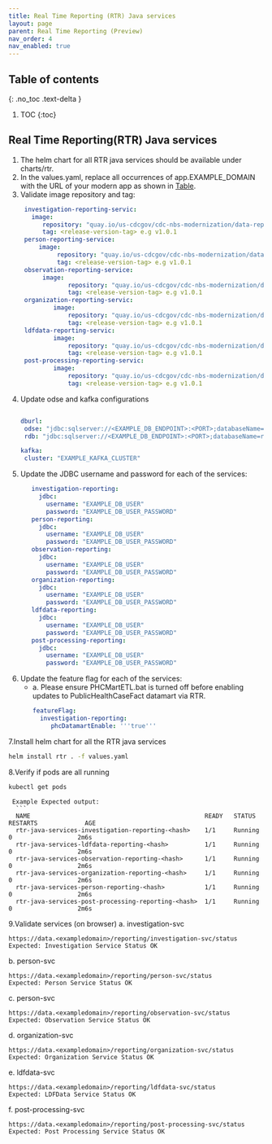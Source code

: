 ```yaml
---
title: Real Time Reporting (RTR) Java services
layout: page
parent: Real Time Reporting (Preview)
nav_order: 4
nav_enabled: true
---
```


## Table of contents
{: .no_toc .text-delta }

1. TOC
{:toc}

## Real Time Reporting(RTR) Java services
1. The helm chart for all RTR java services should be available under charts/rtr.
2. In the values.yaml, replace all occurrences of app.EXAMPLE_DOMAIN with the URL of your modern app as shown in [Table](/NEDSS-SystemAdminGuide/docs/4_initial_kubernetes_deployment/2_nginx_ingress_deployment.html#deploy-nginx-ingress-controller-on-the-kubernetes-cluster).
3. Validate image repository and tag:
   ```yaml
    investigation-reporting-servic:
      image:
         repository: "quay.io/us-cdcgov/cdc-nbs-modernization/data-reporting-service/investigation-reporting-service"
         tag: <release-version-tag> e.g v1.0.1
    person-reporting-service:
        image:
             repository: "quay.io/us-cdcgov/cdc-nbs-modernization/data-reporting-service/person-reporting-service"
             tag: <release-version-tag> e.g v1.0.1
    observation-reporting-service:
         image:
                repository: "quay.io/us-cdcgov/cdc-nbs-modernization/data-reporting-service/observation-reporting-service"
                tag: <release-version-tag> e.g v1.0.1
    organization-reporting-servic:
            image:
                repository: "quay.io/us-cdcgov/cdc-nbs-modernization/data-reporting-service/organization-reporting-service"
                tag: <release-version-tag> e.g v1.0.1
    ldfdata-reporting-servic:
            image:
                repository: "quay.io/us-cdcgov/cdc-nbs-modernization/data-reporting-service/ldfdata-reporting-service"
                tag: <release-version-tag> e.g v1.0.1
    post-processing-reporting-servic:
            image:
                repository: "quay.io/us-cdcgov/cdc-nbs-modernization/data-reporting-service/post-processing-reporting-service"
                tag: <release-version-tag> e.g v1.0.1
   ```
4. Update odse and kafka configurations
   ```yaml
   
   dburl:
    odse: "jdbc:sqlserver://<EXAMPLE_DB_ENDPOINT>:<PORT>;databaseName=NBS_ODSE;encrypt=true;trustServerCertificate=true;"
    rdb: "jdbc:sqlserver://<EXAMPLE_DB_ENDPOINT>:<PORT>;databaseName=rdb;encrypt=true;trustServerCertificate=true;"
   
   kafka:
    cluster: "EXAMPLE_KAFKA_CLUSTER"
   ```
5. Update the JDBC username and password for each of the services:
    ```yaml
       investigation-reporting:
         jdbc:
           username: "EXAMPLE_DB_USER"
           password: "EXAMPLE_DB_USER_PASSWORD"
       person-reporting:
         jdbc:
           username: "EXAMPLE_DB_USER"
           password: "EXAMPLE_DB_USER_PASSWORD"
       observation-reporting:
         jdbc:
           username: "EXAMPLE_DB_USER"
           password: "EXAMPLE_DB_USER_PASSWORD"
       organization-reporting:
         jdbc:
           username: "EXAMPLE_DB_USER"
           password: "EXAMPLE_DB_USER_PASSWORD"
       ldfdata-reporting:
         jdbc:
           username: "EXAMPLE_DB_USER"
           password: "EXAMPLE_DB_USER_PASSWORD"
       post-processing-reporting:
         jdbc:
           username: "EXAMPLE_DB_USER"
           password: "EXAMPLE_DB_USER_PASSWORD"
   ```
6. Update the feature flag for each of the services:
   - a. Please ensure PHCMartETL.bat is turned off before enabling updates to PublicHealthCaseFact datamart via RTR.
      ```yaml
      featureFlag:
        investigation-reporting:
           phcDatamartEnable: '''true'''
      ```
   
7.Install helm chart for all the RTR java services
   ```bash
   helm install rtr . -f values.yaml
   ```
8.Verify if pods are all running
   ```bash
   kubectl get pods
   ```
     Example Expected output:
      ```
      NAME                                                READY   STATUS           RESTARTS             AGE 
      rtr-java-services-investigation-reporting-<hash>    1/1     Running            0                  2m6s
      rtr-java-services-ldfdata-reporting-<hash>          1/1     Running            0                  2m6s
      rtr-java-services-observation-reporting-<hash>      1/1     Running            0                  2m6s
      rtr-java-services-organization-reporting-<hash>     1/1     Running            0                  2m6s
      rtr-java-services-person-reporting-<hash>           1/1     Running            0                  2m6s
      rtr-java-services-post-processing-reporting-<hash>  1/1     Running            0                  2m6s
      
9.Validate services (on browser)
   a. investigation-svc
   ```
   https://data.<exampledomain>/reporting/investigation-svc/status
   Expected: Investigation Service Status OK
   ```
    
   b. person-svc
   ```
   https://data.<exampledomain>/reporting/person-svc/status
   Expected: Person Service Status OK
   ```
   c. person-svc
   ```
   https://data.<exampledomain>/reporting/observation-svc/status
   Expected: Observation Service Status OK
   ```
   d. organization-svc
   ```
   https://data.<exampledomain>/reporting/organization-svc/status
   Expected: Organization Service Status OK
   ```
   e. ldfdata-svc
  ```
  https://data.<exampledomain>/reporting/ldfdata-svc/status
  Expected: LDFData Service Status OK
  ```
   f. post-processing-svc
  ```
  https://data.<exampledomain>/reporting/post-processing-svc/status
  Expected: Post Processing Service Status OK
  ```
